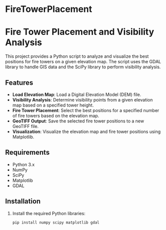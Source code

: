 # FireTowerPlacement

# Fire Tower Placement and Visibility Analysis

This project provides a Python script to analyze and visualize the best positions for fire towers on a given elevation map. The script uses the GDAL library to handle GIS data and the SciPy library to perform visibility analysis.

## Features

- **Load Elevation Map**: Load a Digital Elevation Model (DEM) file.
- **Visibility Analysis**: Determine visibility points from a given elevation map based on a specified tower height.
- **Fire Tower Placement**: Select the best positions for a specified number of fire towers based on the elevation map.
- **GeoTIFF Output**: Save the selected fire tower positions to a new GeoTIFF file.
- **Visualization**: Visualize the elevation map and fire tower positions using Matplotlib.

## Requirements

- Python 3.x
- NumPy
- SciPy
- Matplotlib
- GDAL

## Installation

1. Install the required Python libraries:

   ```bash
   pip install numpy scipy matplotlib gdal
